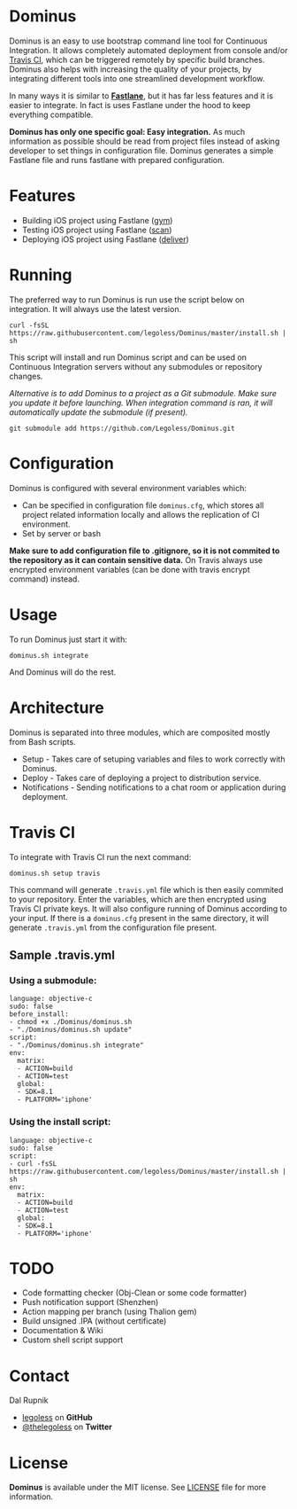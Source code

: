Dominus
=======

Dominus is an easy to use bootstrap command line tool for Continuous Integration. It allows completely automated deployment from console and/or [Travis CI](https://travis-ci.com), which can be triggered remotely by specific build branches. Dominus also helps with increasing the quality of your projects, by integrating different tools into one streamlined development workflow.

In many ways it is similar to [**Fastlane**](https://github.com/KrauseFx/fastlane), but it has far less features and it is easier to integrate. In fact is uses Fastlane under the hood to keep everything compatible.

**Dominus has only one specific goal: Easy integration.** As much information as possible should be read from project files instead of asking developer to set things in configuration file. Dominus generates a simple Fastlane file and runs fastlane with prepared configuration.

# Features

- Building iOS project using Fastlane ([gym](https://github.com/fastlane/gym))
- Testing iOS project using Fastlane ([scan](https://github.com/fastlane/scan))
- Deploying iOS project using Fastlane ([deliver](https://github.com/fastlane/deliver))

# Running

The preferred way to run Dominus is run use the script below on integration. It will always use the latest version.

```
curl -fsSL https://raw.githubusercontent.com/legoless/Dominus/master/install.sh | sh
```

This script will install and run Dominus script and can be used on Continuous Integration servers without any submodules or repository changes.

*Alternative is to add Dominus to a project as a Git submodule. Make sure you update it before launching. When integration command is ran, it will automatically update the submodule (if present).*

```
git submodule add https://github.com/Legoless/Dominus.git
```

# Configuration

Dominus is configured with several environment variables which:
- Can be specified in configuration file `dominus.cfg`, which stores all project related information locally and allows the replication of CI environment.
- Set by server or bash

**Make sure to add configuration file to .gitignore, so it is not commited to the repository as it can contain sensitive data.** On Travis always use encrypted environment variables (can be done with travis encrypt command) instead.

# Usage

To run Dominus just start it with:

`dominus.sh integrate`

And Dominus will do the rest.

# Architecture

Dominus is separated into three modules, which are composited mostly from Bash scripts.

- Setup - Takes care of setuping variables and files to work correctly with Dominus.
- Deploy - Takes care of deploying a project to distribution service.
- Notifications - Sending notifications to a chat room or application during deployment.

# Travis CI

To integrate with Travis CI run the next command:

`dominus.sh setup travis`

This command will generate `.travis.yml` file which is then easily commited to your repository. Enter the variables, which are then encrypted using Travis CI private keys. It will also configure running of Dominus according to your input. If there is a `dominus.cfg` present in the same directory, it will generate `.travis.yml` from the configuration file present.

## Sample .travis.yml

### Using a submodule:

```
language: objective-c
sudo: false
before_install:
- chmod +x ./Dominus/dominus.sh
- "./Dominus/dominus.sh update"
script:
- "./Dominus/dominus.sh integrate"
env:
  matrix:
  - ACTION=build
  - ACTION=test
  global:
  - SDK=8.1
  - PLATFORM='iphone'
```

### Using the install script:

```
language: objective-c
sudo: false
script:
- curl -fsSL https://raw.githubusercontent.com/legoless/Dominus/master/install.sh | sh
env:
  matrix:
  - ACTION=build
  - ACTION=test
  global:
  - SDK=8.1
  - PLATFORM='iphone'
```

# TODO

- Code formatting checker (Obj-Clean or some code formatter)
- Push notification support (Shenzhen)
- Action mapping per branch (using Thalion gem)
- Build unsigned .IPA (without certificate)
- Documentation & Wiki
- Custom shell script support

Contact
======

Dal Rupnik

- [legoless](https://github.com/legoless) on **GitHub**
- [@thelegoless](https://twitter.com/thelegoless) on **Twitter**

License
======

**Dominus** is available under the MIT license. See [LICENSE](https://github.com/Legoless/Dominus/blob/master/LICENSE) file for more information.
